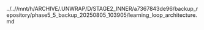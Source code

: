 ../..//mnt/h/ARCHIVE/.UNWRAP/D/STAGE2_INNER/a7367843de96/backup_repository/phase5_5_backup_20250805_103905/learning_loop_architecture.md